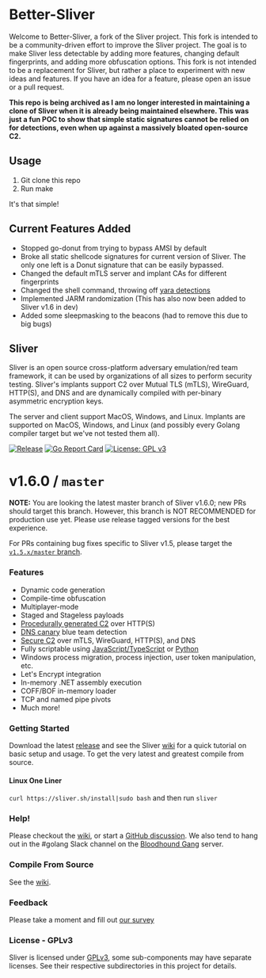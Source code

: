 # Better-Sliver

Welcome to Better-Sliver, a fork of the Sliver project. This fork is intended to be a community-driven effort to improve the Sliver project. The goal is to make Sliver less detectable by adding more features, changing default fingerprints, and adding more obfuscation options. This fork is not intended to be a replacement for Sliver, but rather a place to experiment with new ideas and features. If you have an idea for a feature, please open an issue or a pull request.

**This repo is being archived as I am no longer interested in maintaining a clone of Sliver when it is already being maintained elsewhere. This was just a fun POC to show that simple static signatures cannot be relied on for detections, even when up against a massively bloated open-source C2.**

## Usage

1. Git clone this repo
2. Run make

It's that simple!

## Current Features Added

- Stopped go-donut from trying to bypass AMSI by default
- Broke all static shellcode signatures for current version of Sliver. The only one left is a Donut signature that can be easily bypassed.
- Changed the default mTLS server and implant CAs for different fingerprints
- Changed the shell command, throwing off [yara detections](https://github.com/elastic/protections-artifacts/blob/2d6189bff696a15279beef6df415da22aeeef7a6/behavior/rules/command_and_control_potential_execution_via_sliver_framework.toml#L22)
- Implemented JARM randomization (This has also now been added to Sliver v1.6 in dev)
- Added some sleepmasking to the beacons (had to remove this due to big bugs)

## Sliver

Sliver is an open source cross-platform adversary emulation/red team framework, it can be used by organizations of all sizes to perform security testing. Sliver's implants support C2 over Mutual TLS (mTLS), WireGuard, HTTP(S), and DNS and are dynamically compiled with per-binary asymmetric encryption keys.

The server and client support MacOS, Windows, and Linux. Implants are supported on MacOS, Windows, and Linux (and possibly every Golang compiler target but we've not tested them all).

[![Release](https://github.com/BishopFox/sliver/actions/workflows/autorelease.yml/badge.svg)](https://github.com/BishopFox/sliver/actions/workflows/autorelease.yml) [![Go Report Card](https://goreportcard.com/badge/github.com/BishopFox/sliver)](https://goreportcard.com/report/github.com/BishopFox/sliver) [![License: GPL v3](https://img.shields.io/badge/License-GPLv3-blue.svg)](https://www.gnu.org/licenses/gpl-3.0)

# v1.6.0 / `master`

**NOTE:** You are looking the latest master branch of Sliver v1.6.0; new PRs should target this branch. However, this branch is NOT RECOMMENDED for production use yet. Please use release tagged versions for the best experience.

For PRs containing bug fixes specific to Sliver v1.5, please target the [`v1.5.x/master` branch](https://github.com/BishopFox/sliver/tree/v1.5.x/master).

### Features

- Dynamic code generation
- Compile-time obfuscation
- Multiplayer-mode
- Staged and Stageless payloads
- [Procedurally generated C2](https://sliver.sh/docs?name=HTTPS+C2) over HTTP(S)
- [DNS canary](https://sliver.sh/docs?name=DNS+C2) blue team detection
- [Secure C2](https://sliver.sh/docs?name=Transport+Encryption) over mTLS, WireGuard, HTTP(S), and DNS
- Fully scriptable using [JavaScript/TypeScript](https://github.com/moloch--/sliver-script) or [Python](https://github.com/moloch--/sliver-py)
- Windows process migration, process injection, user token manipulation, etc.
- Let's Encrypt integration
- In-memory .NET assembly execution
- COFF/BOF in-memory loader
- TCP and named pipe pivots
- Much more!

### Getting Started

Download the latest [release](https://github.com/BishopFox/sliver/releases) and see the Sliver [wiki](https://sliver.sh/docs?name=Getting+Started) for a quick tutorial on basic setup and usage. To get the very latest and greatest compile from source.

#### Linux One Liner

`curl https://sliver.sh/install|sudo bash` and then run `sliver`

### Help!

Please checkout the [wiki](https://sliver.sh/), or start a [GitHub discussion](https://github.com/BishopFox/sliver/discussions). We also tend to hang out in the #golang Slack channel on the [Bloodhound Gang](https://bloodhoundgang.herokuapp.com/) server.

### Compile From Source

See the [wiki](https://sliver.sh/docs?name=Compile+from+Source).

### Feedback

Please take a moment and fill out [our survey](https://forms.gle/SwVsHFNh24ChG58C6)

### License - GPLv3

Sliver is licensed under [GPLv3](https://www.gnu.org/licenses/gpl-3.0.en.html), some sub-components may have separate licenses. See their respective subdirectories in this project for details.
